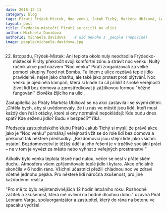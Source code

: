 ```yaml
---
date: 2018-12-11
category: blog
tags: Piráti Frýdek-Místek, Noc venku, Jakub Tichý, Markéta Ubíková, Leonard Varga, Bezdomovci, Sociální, politika
layout: post
title: Frýdecko-místečtí Piráti se ocitli na ulici
author: Michaela Davidová
authorId: michaela.davidova    # uid nekoho z _people (nepoviné)
image: people/michaela-davidova.jpg
---
```

22. listopadu, Frýdek-Místek: Ani teplota okolo nuly neodradila Frýdecko-místecké Piráty překročit svoji komfortní zónu a strávit noc venku. Nultý ročník akce pod názvem “Noc venku” Piráti zorganizovali za velké pomoci skupiny Food not Bombs. Ta lidem z ulice rozdává teplé jídlo pravidelně, nejen jako charitu, ale také jako protest proti plýtvání. Noc venku je ojedinělá kampaň, která si klade za cíl přiblížit široké veřejnosti život lidí bez domova a zprostředkovat jí zážitkovou formou "běžné fungování" člověka žijícího na ulici.

Zastupitelka za Piráty Markéta Ubíková se na akci zastavila i se svými dětmi.
„Chtěla bych, aby si uvědomovaly, že i u nás ve městě jsou lidé, kteří musí každý den řešit otázky, které si ony normálně nepokládají: Kde budu dnes spát? Kde seženu jídlo? Budu v bezpečí?“ říká.

Předseda zastupitelského klubu Pirátů Jakub Tichý si myslí, že právě akce jako je “Noc venku” pomáhají veřejnosti vžít se do role lidí bez domova a překonat tak některé předsudky.
„Bezdomovci jsou stejní lidé jako všichni ostatní. Bezdomovectví je těžký úděl a jeho řešení je v trpělivé sociální práci – ne v tom je vyvézt za město nebo vyhnat z veřejných prostranství.“

Ačkoliv bylo venku teplota těsně nad nulou, večer se nesl v přátelském duchu. Atmosféru všem zpříjemňovalo teplé jídlo i kytara. Akce oficiálně skončila v 6 hodin ráno. Všichni účastníci přežili chladnou noc ve zdraví včetně jednoho pejska. Pro některé lidi náročná zkušenost, pro jiné každodenní realita.

"Pro mě to bylo nejintenzivnějších 12 hodin letošního roku. Rozhodně zážitek a zkušenost, která mě ovlivní na hodně dlouhou dobu." uzavírá Pirát Leonard Varga, spoluorganizátor a zastupitel, který do rána na betonu ve spacáku vydržel.

